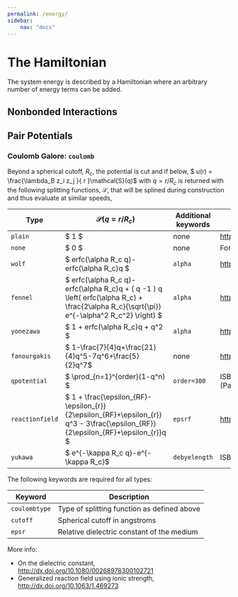 ```yaml
---
permalink: /energy/
sidebar:
    nav: "docs"
---
```

<script src="https://cdnjs.cloudflare.com/ajax/libs/mathjax/2.7.0/MathJax.js?config=TeX-AMS-MML_HTMLorMML" type="text/javascript"></script>

# The Hamiltonian

The system energy is described by a Hamiltonian where an arbitrary number of energy terms can be added.

## Nonbonded Interactions

## Pair Potentials

### Coulomb Galore: `coulomb`

Beyond a spherical cutoff, $R_c$, the potential is cut and if
below, $ u(r) = \frac{\lambda_B z_i z_j }{ r }\mathcal{S}(q)$ with $q=r/R_c$
is returned with the following splitting functions, $\mathcal{S}$, that
will be splined during construction and thus evaluate at similar speeds,

 Type            | $\mathcal{S}(q=r/R_c)$               | Additional keywords  | Comment
 --------------- | ---------------------------------------- | -------------------- | ----------------------
 `plain`         | $ 1 $                                | none                 | http://doi.org/ctnnsj
 `none`          | $ 0 $                                | none                 | For convenience, only.
 `wolf`          | $ erfc(\alpha R_c q)-erfc(\alpha R_c)q $ | `alpha`          | http://doi.org/cfcxdk
 `fennel`        | $ erfc(\alpha R_c q)-erfc(\alpha R_c)q + ( q -1 ) q \left( erfc(\alpha R_c) + \frac{2\alpha R_c}{\sqrt{\pi}} e^{-\alpha^2 R_c^2} \right) $ | `alpha`| http://doi.org/bqgmv2
 `yonezawa`      | $ 1 + erfc(\alpha R_c)q + q^2 $      | `alpha`              | http://dx.doi.org/10/j97
 `fanourgakis`   | $ 1-\frac{7}{4}q+\frac{21}{4}q^5-7q^6+\frac{5}{2}q^7$| none | http://doi.org/f639q5
 `qpotential`     | $ \prod_{n=1}^{order}(1-q^n) $       | `order=300`          | ISBN [9789174224405](http://goo.gl/hynRTS) (Paper V)
 `reactionfield` | $ 1 + \frac{\epsilon_{RF}-\epsilon_{r}}{2\epsilon_{RF}+\epsilon_{r}} q^3  - 3\frac{\epsilon_{RF}}{2\epsilon_{RF}+\epsilon_{r}}q $      | `epsrf`     | http://doi.org/dbs99w
 `yukawa`        | $ e^{-\kappa R_c q}-e^{-\kappa R_c}$  | `debyelength`        | ISBN 0486652424

 The following keywords are required for all types:

 Keyword       |  Description
 ------------- |  -------------------------------------------
 `coulombtype` |  Type of splitting function as defined above
 `cutoff`      |  Spherical cutoff in angstroms
 `epsr`        |  Relative dielectric constant of the medium

 More info:

 - On the dielectric constant, http://dx.doi.org/10.1080/00268978300102721
 - Generalized reaction field using ionic strength, http://dx.doi.org/10.1063/1.469273

